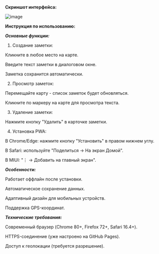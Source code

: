 **Скриншот интерфейса:**

![image](https://github.com/user-attachments/assets/28df5f71-15ce-4f65-8260-4200c5b44569)

**Инструкция по использованию:**

***Основные функции:***
1. Создание заметки:

Кликните в любое место на карте.

Введите текст заметки в диалоговом окне.

Заметка сохранится автоматически.

2. Просмотр заметок:

Перемещайте карту - список заметок будет обновляться.

Кликните по маркеру на карте для просмотра текста.

3. Удаление заметки:

Нажмите кнопку "Удалить" в карточке заметки.

4. Установка PWA:

В Chrome/Edge: нажмите кнопку "Установить" в правом нижнем углу.

В Safari: используйте "Поделиться → На экран Домой".

В MIUI: "⋮ → Добавить на главный экран".

***Особенности:***

Работает оффлайн после установки.

Автоматическое сохранение данных.

Адаптивный дизайн для мобильных устройств.

Поддержка GPS-координат.

***Технические требования:***

Современный браузер (Chrome 80+, Firefox 72+, Safari 16.4+).

HTTPS-соединение (уже настроено на GitHub Pages).

Доступ к геолокации (требуется разрешение).

